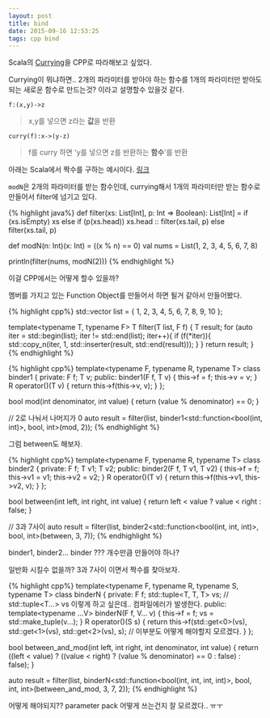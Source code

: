 ```yaml
---
layout: post
title: bind
date: 2015-09-16 12:53:25
tags: cpp bind
---
```


Scala의 [Currying](https://en.wikipedia.org/wiki/Currying)을 CPP로 따라해보고 싶었다. 

Currying이 뭐냐하면.. 2개의 파라미터를 받아야 하는 함수를 1개의 파라미터만 받아도 되는 새로운 함수로 만드는것? 이라고 설명할수 있을것 같다.

`f:(x,y)->z` 

> x,y를 넣으면 z라는 **값**을 반환

`curry(f):x->(y-z)` 

> f를 curry 하면 'y를 넣으면 z를 반환하는 **함수**'를 반환


아래는 Scala에서 짝수를 구하는 예시이다. [링크](http://docs.scala-lang.org/ko/tutorials/tour/currying.html)

`modN`은 2개의 파라미터를 받는 함수인데, currying해서 1개의 파라미터만 받는 함수로 만들어서 filter에 넘기고 있다.

{% highlight java%}
def filter(xs: List[Int], p: Int => Boolean): List[Int] =
    if (xs.isEmpty) xs
    else if (p(xs.head)) xs.head :: filter(xs.tail, p)
    else filter(xs.tail, p)

def modN(n: Int)(x: Int) = ((x % n) == 0)
val nums = List(1, 2, 3, 4, 5, 6, 7, 8)

println(filter(nums, modN(2)))
{% endhighlight %}

이걸 CPP에서는 어떻게 할수 있을까?

멤버를 가지고 있는 Function Object를 만들어서 하면 될거 같아서 만들어봤다.

{% highlight cpp%}
std::vector<int> list = { 1, 2, 3, 4, 5, 6, 7, 8, 9, 10 };

template<typename T, typename F>
T filter(T list, F f)
{
	T result;
	for (auto iter = std::begin(list); iter != std::end(list); iter++){
		if (f(*iter)){
			std::copy_n(iter, 1, std::inserter(result, std::end(result)));
		}
	}
	return result;
}
{% endhighlight %}

{% highlight cpp%}
template<typename F, typename R, typename T>
class binder1
{
private:
	F f;
	T v;
public:
	binder1(F f, T v)
	{
		this->f = f;
		this->v = v;
	}
	R operator()(T v)
	{
		return this->f(this->v, v);
	}
};

bool mod(int denominator, int value)
{
	return (value % denominator) == 0;
}

// 2로 나눠서 나머지가 0
auto result = filter(list, binder1<std::function<bool(int, int)>, bool, int>(mod, 2));
{% endhighlight %}

그럼 between도 해보자.

{% highlight cpp%}
template<typename F, typename R, typename T>
class binder2
{
private:
	F f;
	T v1;
	T v2;
public:
	binder2(F f, T v1, T v2)
	{
		this->f = f;
		this->v1 = v1;
		this->v2 = v2;
	}
	R operator()(T v)
	{
		return this->f(this->v1, this->v2, v);
	}
};

bool between(int left, int right, int value)
{
	return left < value ? value < right : false;
}

// 3과 7사이
auto result = filter(list, binder2<std::function<bool(int, int, int)>, bool, int>(between, 3, 7));
{% endhighlight %}

binder1, binder2... binder ??? 개수만큼 만들어야 하나?

일반화 시킬수 없을까? 3과 7사이 이면서 짝수를 찾아보자.

{% highlight cpp%}
template<typename F, typename R, typename S, typename T>
class binderN
{
private:
	F f;
	std::tuple<T, T, T> vs;  // std::tuple<T...> vs 이렇게 하고 싶은데.. 컴파일에러가 발생한다.
public:
	template<typename ...V>
	binderN(F f, V... v)
	{
		this->f = f;
		vs = std::make_tuple(v...);
	}
	R operator()(S s)
	{
		return this->f(std::get<0>(vs), std::get<1>(vs), std::get<2>(vs), s);  // 이부분도 어떻게 해야할지 모르겠다.
	}
};

bool between_and_mod(int left, int right, int denominator, int value)
{
	return ((left < value) ? ((value < right) ? (value % denominator) == 0 : false) : false);
}

auto result = filter(list, binderN<std::function<bool(int, int, int, int)>, bool, int, int>(between_and_mod, 3, 7, 2));
{% endhighlight %}

어떻게 해야되지?? parameter pack 어떻게 쓰는건지 잘 모르겠다.. ㅠㅜ
